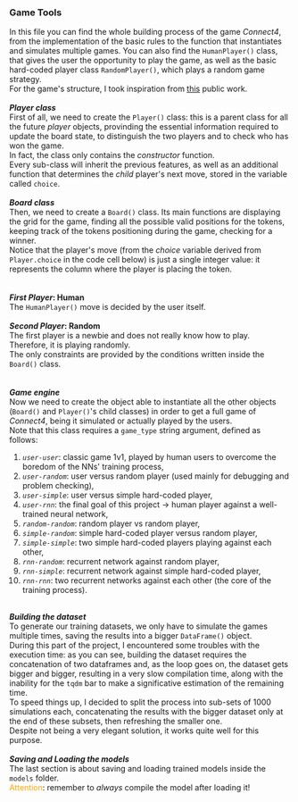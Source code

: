 ### Game Tools
In this file you can find the whole building process of the game *Connect4*, from the implementation of the basic rules to the function that instantiates and simulates multiple games. You can also find the `HumanPlayer()` class, that gives the user the opportunity to play the game, as well as the basic hard-coded player class `RandomPlayer()`, which plays a random game strategy.\
For the game's structure, I took inspiration from [this](https://github.com/t-brewer/connect4_CNN) public work.
\
\
__*Player class*__\
First of all, we need to create the `Player()` class: this is a parent class for all the future *player* objects, provinding the essential information required to update the board state, to distinguish the two players and to check who has won the game.\
In fact, the class only contains the *constructor* function.\
Every sub-class will inherit the previous features, as well as an additional function that determines the *child* player's next move, stored in the variable called `choice`.\
\
__*Board class*__\
Then, we need to create a `Board()` class. Its main functions are displaying the grid for the game, finding all the possible valid positions for the tokens, keeping track of the tokens positioning during the game, checking for a winner.\
Notice that the player's move (from the *choice* variable derived from `Player.choice` in the code cell below) is just a single integer value: it represents the column where the player is placing the token.\
\
\
__*First Player*: Human__\
The `HumanPlayer()` move is decided by the user itself.\
\
__*Second Player*: Random__\
The first player is a newbie and does not really know how to play. Therefore, it is playing randomly.\
The only constraints are provided by the conditions written inside the `Board()` class.\
\
\
__*Game engine*__\
Now we need to create the object able to instantiate all the other objects (`Board()` and `Player()`'s child classes) in order to get a full game of *Connect4*, being it simulated or actually played by the users.\
Note that this class requires a `game_type` string argument, defined as follows:
1. *`user-user`*: classic game 1v1, played by human users to overcome the boredom of the NNs' training process,
2. *`user-random`*: user versus random player (used mainly for debugging and problem checking),
3. *`user-simple`*: user versus simple hard-coded player,
4. *`user-rnn`*: the final goal of this project $\rightarrow$ human player against a well-trained neural network,
5. *`random-random`*: random player vs random player,
6. *`simple-random`*: simple hard-coded player versus random player,
7. *`simple-simple`*: two simple hard-coded players playing against each other,
8. *`rnn-random`*: recurrent network against random player,
9. *`rnn-simple`*: recurrent network against simple hard-coded player,
10. *`rnn-rnn`*: two recurrent networks against each other (the core of the training process).

\
__*Building the dataset*__\
To generate our training datasets, we only have to simulate the games multiple times, saving the results into a bigger `DataFrame()` object.\
During this part of the project, I encountered some troubles with the execution time: as you can see, building the dataset requires the concatenation of two dataframes and, as the loop goes on, the dataset gets bigger and bigger, resulting in a very slow compilation time, along with the inability for the `tqdm` bar to make a significative estimation of the remaining time.\
To speed things up, I decided to split the process into sub-sets of 1000 simulations each, concatenating the results with the bigger dataset only at the end of these subsets, then refreshing the smaller one.\
Despite not being a very elegant solution, it works quite well for this purpose.
\
\
__*Saving and Loading the models*__\
The last section is about saving and loading trained models inside the `models` folder.\
<font color='orange'>Attention</font>: remember to *always* compile the model after loading it!